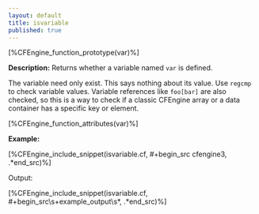 ```yaml
---
layout: default
title: isvariable
published: true
---
```


[%CFEngine_function_prototype(var)%]

**Description:** Returns whether a variable named `var` is defined.

The variable need only exist. This says nothing about its value. Use
`regcmp` to check variable values. Variable references like `foo[bar]`
are also checked, so this is a way to check if a classic CFEngine
array or a data container has a specific key or element.

[%CFEngine_function_attributes(var)%]

**Example:**

[%CFEngine_include_snippet(isvariable.cf, #\+begin_src cfengine3, .*end_src)%]

Output:

[%CFEngine_include_snippet(isvariable.cf, #\+begin_src\s+example_output\s*, .*end_src)%]
